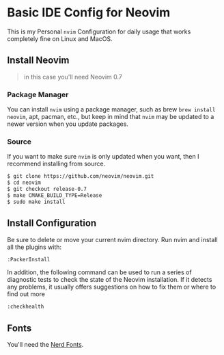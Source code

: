 # Basic IDE Config for Neovim 

This is my Personal `nvim` Configuration for daily usage that works completely fine on Linux and MacOS. 

## Install Neovim 

> in this case you'll need Neovim 0.7

### Package Manager 

You can install `nvim` using a package manager, such as brew `brew install neovim`, apt, pacman, etc., but keep in mind that `nvim` may be updated to a newer version when you update packages.

### Source 

If you want to make sure `nvim` is only updated when you want, then I recommend installing from source.

```bash 
$ git clone https://github.com/neovim/neovim.git
$ cd neovim
$ git checkout release-0.7
$ make CMAKE_BUILD_TYPE=Release
$ sudo make install
```

## Install Configuration

Be sure to delete or move your current nvim directory. Run nvim and install all the plugins with:

```bash 
:PackerInstall
```

In addition, the following command can be used to run a series of diagnostic tests to check the state of the Neovim installation. If it detects any problems, it usually offers suggestions on how to fix them or where to find out more

```bash 
:checkhealth
```

## Fonts 

You'll need the [Nerd Fonts](https://www.nerdfonts.com).
